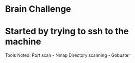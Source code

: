 # Brain Challenge


# Started by trying to ssh to the machine 
Tools Noted: 
Port scan - Nmap 
Directory scanning - Gobuster 
